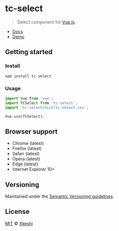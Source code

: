 # tc-select

> Select component for [Vue.js](https://vuejs.org/).

- [Docs](docs/index.md)
- [Demo](https://xkeshi.github.io/eks/#/components/select)

## Getting started

### Install

```shell
npm install tc-select
```

### Usage

```js
import Vue from 'vue';
import TCSelect from 'tc-select';
import 'tc-select/dist/tc-select.css';

Vue.use(TCSelect);
```

## Browser support

- Chrome (latest)
- Firefox (latest)
- Safari (latest)
- Opera (latest)
- Edge (latest)
- Internet Explorer 10+

## Versioning

Maintained under the [Semantic Versioning guidelines](http://semver.org).

## License

[MIT](http://opensource.org/licenses/MIT) © [Xkeshi](http://xkeshi.com)
